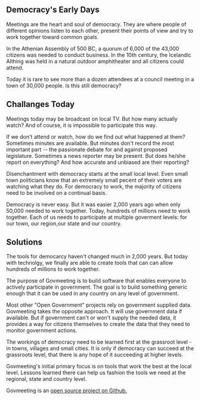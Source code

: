 ## Democracy's Early Days

Meetings are the heart and soul of democracy.
They are where people of different opinions listen to each other,
present their points of view and try to work together toward common goals.

In the Athenian Assembly of 500 BC, a quorum of 6,000 of the 43,000 citizens was needed to conduct business.
In the 10th century, the Icelandic Althing was held in a natural outdoor amphitheater and all citizens could attend.

Today it is rare to see more than a dozen attendees at a council meeting in a town of 30,000 people.
Is this still democracy?

## Challanges Today

Meetings today may be broadcast on local TV. But how many actually watch?
And of course, it is impossible to participate this way.

If we don't attend or watch, how do we find out what happened at them?
Sometimes minutes are available. But minutes don't record the most important part --
the passionate debate for and against proposed legislature. Sometimes a news reporter may be present.
But does he/she report on everything? And how accurate and unbiased are their reporting?

Disenchantment with democracy starts at the small local  level.
  Even small town politicians know that an extremely small pecent of their voters are watching what they do.
  For democracy to work, the majority of citizens need to be involved on a continual basis.

Democracy is never easy. But it was easier 2,000 years ago when only 50,000 needed to work together.
Today, hundreds of millions need to work together. Each of us needs to participate at multiple goverment levels: for our town, our region,our state and our country.

## Solutions 

The tools for democarcy haven't changed much in 2,000 years. But today with technolgy, we finally are able to
create tools that can can allow hundreds of millions to work together.

The purpose of Govmeeting is to build software that enables everyone to actively participate in government.
The goal is to build something generic enough that it can be used in any country on any level of government.

Most other "Open Government" projects rely on government supplied data. Govmeeting takes the opposite approach.
It will use government data if available. But if government can't or won't supply the needed
data, it provides a way for citizens themselves to create the data that they need to monitor government actions.

The workings of democracy need to be learned first at the grassroot level - in towns, villages and small cities.
  It is only if democracy can succeed at the grassroots level, that there is any hope of it succeeding at higher levels.

Govmeeting's initial primary focus is on tools that work the best at the local level. Lessons learned there
can help us fashion the tools we need at the regional, state and country level.

Govmeeting is  an  <a href="https://github.com/govmeeting/govmeeting"> open source project on Github. </a>

